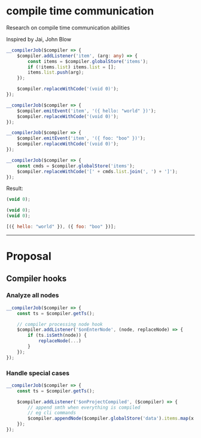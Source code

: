 # compile time communication

Research on compile time communication abilities

Inspired by Jai, John Blow

```ts
__compilerJob($compiler => {
    $compiler.addListener('item', (arg: any) => {
        const items = $compiler.globalStore('items');
        if (!items.list) items.list = [];
        items.list.push(arg);
    });

    $compiler.replaceWithCode('(void 0)');
});

__compilerJob($compiler => {
    $compiler.emitEvent('item', '({ hello: "world" })');
    $compiler.replaceWithCode('(void 0)');
});

__compilerJob($compiler => {
    $compiler.emitEvent('item', '({ foo: "boo" })');
    $compiler.replaceWithCode('(void 0)');
});

__compilerJob($compiler => {
    const cmds = $compiler.globalStore('items');
    $compiler.replaceWithCode('[' + cmds.list.join(', ') + ']');
});
```

Result:

```js
(void 0);

(void 0);
(void 0);

[({ hello: "world" }), ({ foo: "boo" })];
```

---

# Proposal

## Compiler hooks

### Analyze all nodes

```ts
__compilerJob($compiler => {
    const ts = $compiler.getTs();

    // compiler processing node hook
    $compiler.addListener('$onEnterNode', (node, replaceNode) => {
        if (ts.isSmth(node)) {
            replaceNode(...)
        }
    });
});
```

### Handle special cases

```ts
__compilerJob($compiler => {
    const ts = $compiler.getTs();

    $compiler.addListener('$onProjectCompiled', ($compiler) => {
        // append smth when everything is compiled
        // eg cli commands
        $compiler.appendNode($compiler.globalStore('data').items.map(x => ...));
    });
});
```
